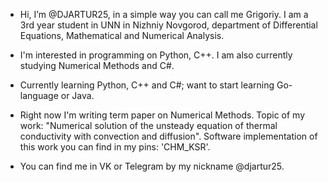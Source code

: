 - Hi, I’m @DJARTUR25, in a simple way you can call me Grigoriy. I am a 3rd year student in UNN in Nizhniy Novgorod, department of Differential Equations, Mathematical and Numerical Analysis.
  
- I'm interested in programming on Python, C++. I am also currently studying Numerical Methods and C#. 
  
- Currently learning Python, C++ and C#; want to start learning Go-language or Java.
  
- Right now I'm writing term paper on Numerical Methods. Topic of my work: "Numerical solution of the unsteady equation of thermal conductivity with convection and diffusion". Software implementation of this work you can find in my pins: 'CHM_KSR'.
  
- You can find me in VK or Telegram by my nickname @djartur25.
 
<!---
DJARTUR25/DJARTUR25 is a ✨ special ✨ repository because its `README.md` (this file) appears on your GitHub profile.
You can click the Preview link to take a look at your changes.
--->
